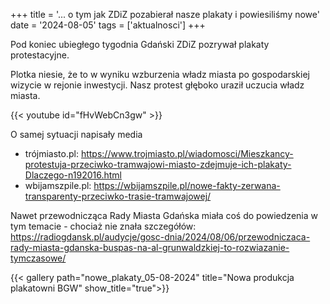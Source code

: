 +++
title = '... o tym jak ZDiZ pozabierał nasze plakaty i powiesiliśmy nowe'
date = '2024-08-05'
tags = ['aktualnosci']
+++

Pod koniec ubiegłego tygodnia Gdański ZDiZ pozrywał plakaty protestacyjne. 

<!-- more -->

Plotka niesie, że to w wyniku wzburzenia władz miasta po gospodarskiej wizycie w rejonie inwestycji. Nasz protest głęboko uraził uczucia władz miasta.

{{< youtube id="fHvWebCn3gw" >}}

O samej sytuacji napisały media
* trójmiasto.pl: https://www.trojmiasto.pl/wiadomosci/Mieszkancy-protestuja-przeciwko-tramwajowi-miasto-zdejmuje-ich-plakaty-Dlaczego-n192016.html
* wbijamszpile.pl: https://wbijamszpile.pl/nowe-fakty-zerwana-transparenty-przeciwko-trasie-tramwajowej/

Nawet przewodnicząca Rady Miasta Gdańska miała coś do powiedzenia w tym temacie - chociaż nie znała szczegółów: https://radiogdansk.pl/audycje/gosc-dnia/2024/08/06/przewodniczaca-rady-miasta-gdanska-buspas-na-al-grunwaldzkiej-to-rozwiazanie-tymczasowe/

{{< gallery path="nowe_plakaty_05-08-2024" title="Nowa produkcja plakatowni BGW" show_title="true">}}
